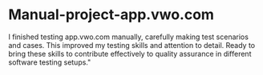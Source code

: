# Manual-project-app.vwo.com
I finished testing app.vwo.com manually, carefully making test scenarios and cases. This improved my testing skills and attention to detail. Ready to bring these skills to contribute effectively to quality assurance in different software testing setups."
